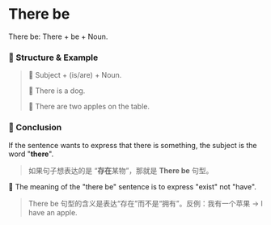 # There be

There be: There + be + Noun.

### 🚩 Structure & Example

> 🎈 Subject + (is/are) + Noun.
>
> 🌰 There is a dog.
>
> 🌰 There are two apples on the table.

### 🚩 Conclusion

If the sentence wants to express that there is something, the subject is the word "**there**".

> 如果句子想表达的是 “**存在**某物”，那就是 **There be** 句型。

🔴 The meaning of the "there be" sentence is to express "exist" not "have".

> There be 句型的含义是表达“存在”而不是“拥有”。反例：我有一个苹果 -> I have an apple.
